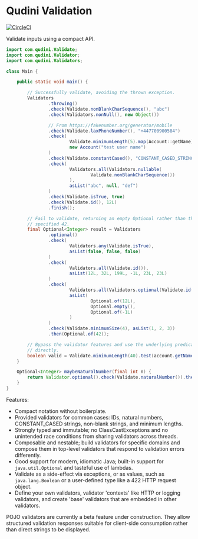 # Qudini Validation

[![CircleCI](https://circleci.com/gh/qudini/qudini-validation.svg?style=svg)](https://circleci.com/gh/qudini/qudini-validation)

Validate inputs using a compact API.

```java
import com.qudini.Validate;
import com.qudini.Validator;
import com.qudini.Validators;

class Main {

    public static void main() {

        // Successfully validate, avoiding the thrown exception.
        Validators
                .throwing()
                .check(Validate.nonBlankCharSequence(), "abc")
                .check(Validators.nonNull(), new Object())

                // From https://fakenumber.org/generator/mobile
                .check(Validate.laxPhoneNumber(), "+447700900584")
                .check(
                        Validate.minimumLength(5).map(Account::getName),
                        new Account("test user name")
                )
                .check(Validate.constantCased(), "CONSTANT_CASED_STRING")
                .check(
                        Validators.all(Validators.nullable(
                                Validate.nonBlankCharSequence())
                        ),
                        asList("abc", null, "def")
                )
                .check(Validate.isTrue, true)
                .check(Validate.id(), 12L)
                .finish();

        // Fail to validate, returning an empty Optional rather than the
        // specified 42.
        final Optional<Integer> result = Validators
                .optional()
                .check(
                        Validators.any(Validate.isTrue),
                        asList(false, false, false)
                )
                .check(
                        Validators.all(Validate.id()),
                        asList(12L, 32L, 199L, -1L, 23L, 23L)
                )
                .check(
                        Validators.all(Validators.optional(Validate.id())),
                        asList(
                                Optional.of(12L),
                                Optional.empty(),
                                Optional.of(-1L)
                        )
                )
                .check(Validate.minimumSize(4), asList(1, 2, 3))
                .then(Optional.of(42));

        // Bypass the validator features and use the underlying predicates
        // directly.
        boolean valid = Validate.minimumLength(40).test(account.getName());
    }

    Optional<Integer> maybeNaturalNumber(final int n) {
        return Validator.optional().check(Validate.naturalNumber()).then(n);
    }
}
```

Features:

* Compact notation without boilerplate.
* Provided validators for common cases: IDs, natural numbers, CONSTANT_CASED
  strings, non-blank strings, and minimum lengths.
* Strongly typed and immutable; no ClassCastExceptions and no unintended race
  conditions from sharing validators across threads.
* Composable and nestable; build validators for specific domains and compose
  them in top-level validators that respond to validation errors differently.
* Good support for modern, idiomatic Java; built-in support for
  `java.util.Optional` and tasteful use of lambdas.
* Validate as a side-effect via exceptions, or as values, such as
  `java.lang.Boolean` or a user-defined type like a 422 HTTP request object.
* Define your own validators, validator 'contexts' like HTTP or logging
  validators, and create 'base' validators that are embedded in other
  validators.

POJO validators are currently a beta feature under construction. They allow
structured validation responses suitable for client-side consumption rather than
direct strings to be displayed.
